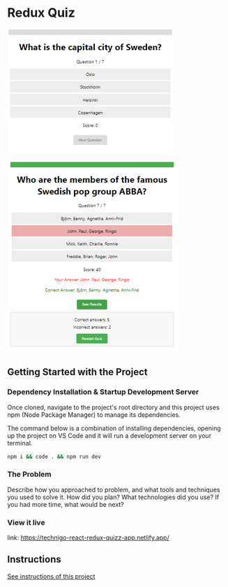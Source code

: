 # Redux Quiz

![Application Screenshot 1](src/assets/1.png)

![Application Screenshot 2](src/assets/2.png)

## Getting Started with the Project

### Dependency Installation & Startup Development Server

Once cloned, navigate to the project's root directory and this project uses npm (Node Package Manager) to manage its dependencies.

The command below is a combination of installing dependencies, opening up the project on VS Code and it will run a development server on your terminal.

```bash
npm i && code . && npm run dev
```

### The Problem

Describe how you approached to problem, and what tools and techniques you used to solve it. How did you plan? What technologies did you use? If you had more time, what would be next?

### View it live

link: https://technigo-react-redux-quizz-app.netlify.app/

## Instructions

<a href="instructions.md">
   See instructions of this project
  </a>

